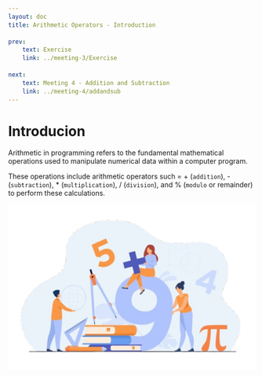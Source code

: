 ```yaml
---
layout: doc
title: Arithmetic Operators - Introduction

prev:
    text: Exercise
    link: ../meeting-3/Exercise

next:
    text: Meeting 4 - Addition and Subtraction
    link: ../meeting-4/addandsub
---
```

# Introducion
Arithmetic in programming refers to the fundamental mathematical operations used to manipulate numerical data within a computer program.  
  
These operations include arithmetic operators such = + (`addition`), - (`subtraction`), * (`multiplication`), / (`division`), and % (`modulo` or remainder) to perform these calculations.

<!-- | ![meeting-4 introduction](../../assets/meeting-4-introduction.png) |
|:-------:| -->
![meeting-4 introduction](../../assets/meeting-4-introduction.png)